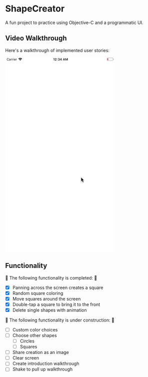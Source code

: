 # ShapeCreator  

A fun project to practice using Objective-C and a programmatic UI.

## Video Walkthrough 

Here's a walkthrough of implemented user stories:

![Walkthrough](https://github.com/bzsinger/ShapeCreator/blob/master/gifs/removableSquares.gif)

## Functionality

🎉 The following functionality is completed: 🎉

- [X] Panning across the screen creates a square
- [X] Random square coloring
- [X] Move squares around the screen
- [X] Double-tap a square to bring it to the front
- [X] Delete single shapes with animation

🚫 The following functionality is under construction: 🔨

- [ ] Custom color choices
- [ ] Choose other shapes
    - [ ] Circles
    - [ ] Squares
- [ ] Share creation as an image
- [ ] Clear screen
- [ ] Create introduction walkthrough
- [ ] Shake to pull up walkthrough
